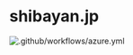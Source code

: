 # shibayan.jp

![.github/workflows/azure.yml](https://github.com/shibayan/shibayan.jp/workflows/.github/workflows/azure.yml/badge.svg)
